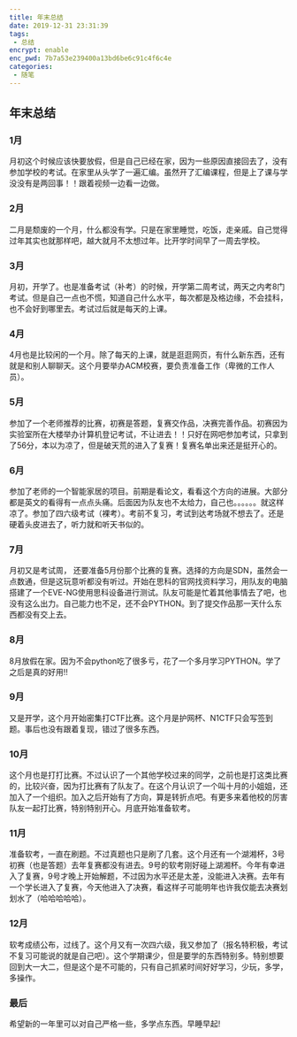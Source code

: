 ```yaml
---
title: 年末总结
date: 2019-12-31 23:31:39
tags:
 - 总结
encrypt: enable
enc_pwd: 7b7a53e239400a13bd6be6c91c4f6c4e
categories: 
 - 随笔
---
```


## 年末总结

### 1月

月初这个时候应该快要放假，但是自己已经在家，因为一些原因直接回去了，没有参加学校的考试。在家里从头学了一遍汇编。虽然开了汇编课程，但是上了课与学没没有是两回事！！跟着视频一边看一边做。

<!--more-->

### 2月

二月是颓废的一个月，什么都没有学。只是在家里睡觉，吃饭，走亲戚。自己觉得过年其实也就那样吧，越大就月不太想过年。比开学时间早了一周去学校。

### 3月

月初，开学了。也是准备考试（补考）的时候，开学第二周考试，两天之内考8门考试。但是自己一点也不慌，知道自己什么水平，每次都是及格边缘，不会挂科，也不会好到哪里去。考试过后就是每天的上课。

### 4月

4月也是比较闲的一个月。除了每天的上课，就是逛逛网页，有什么新东西，还有就是和别人聊聊天。这个月要举办ACM校赛，要负责准备工作（卑微的工作人员）。

###  5月

参加了一个老师推荐的比赛，初赛是答题，复赛交作品，决赛完善作品。初赛因为实验室所在大楼举办计算机登记考试，不让进去！！只好在网吧参加考试，只拿到了56分，本以为凉了，但是破天荒的进入了复赛！复赛名单出来还是挺开心的。

### 6月

参加了老师的一个智能家居的项目。前期是看论文，看看这个方向的进展。大部分都是英文的看得有一点点头痛。后面因为队友也不太给力，自己也。。。。。。就这样凉了。参加了四六级考试（裸考）。考前不复习，考试到达考场就不想去了。还是硬着头皮进去了，听力就和听天书似的。

###  7月

月初又是考试周， 还要准备5月份那个比赛的复赛。选择的方向是SDN，虽然会一点数通，但是这玩意听都没有听过。开始在思科的官网找资料学习，用队友的电脑搭建了一个EVE-NG使用思科设备进行测试。队友可能是忙着其他事情去了吧，也没有这么出力。自己能力也不足，还不会PYTHON。到了提交作品那一天什么东西都没有交上去。

### 8月

8月放假在家。因为不会python吃了很多亏，花了一个多月学习PYTHON。学了之后是真的好用!!

### 9月

又是开学，这个月开始密集打CTF比赛。这个月是护网杯、N1CTF只会写签到题。事后也没有跟着复现，错过了很多东西。

### 10月

这个月也是打打比赛。不过认识了一个其他学校过来的同学，之前也是打这类比赛的，比较兴奋，因为打比赛有了队友了。在这个月认识了一个叫十月的小姐姐，还加入了一个组织。加入之后开始有了方向，算是转折点吧。有更多来着他校的厉害队友一起打比赛，特别特别开心。月底开始准备软考。

### 11月

准备软考，一直在刷题。不过真题也只是刷了几套。这个月还有一个湖湘杯，3号初赛（也是答题）去年复赛都没有进去。9号的软考刚好碰上湖湘杯。今年有幸进入了复赛，9号才晚上开始解题，不过因为水平还是太差，没能进入决赛。去年有一个学长进入了复赛，今天他进入了决赛，看这样子可能明年也许我仅能去决赛划划水了（哈哈哈哈哈）。

### 12月

软考成绩公布，过线了。这个月又有一次四六级，我又参加了（报名特积极，考试不复习可能说的就是自己吧）。这个学期课少，但是要学的东西特别多。特别想要回到大一大二，但是这个是不可能的，只有自己抓紧时间好好学习，少玩，多学，多操作。

### 最后

希望新的一年里可以对自己严格一些，多学点东西。早睡早起!